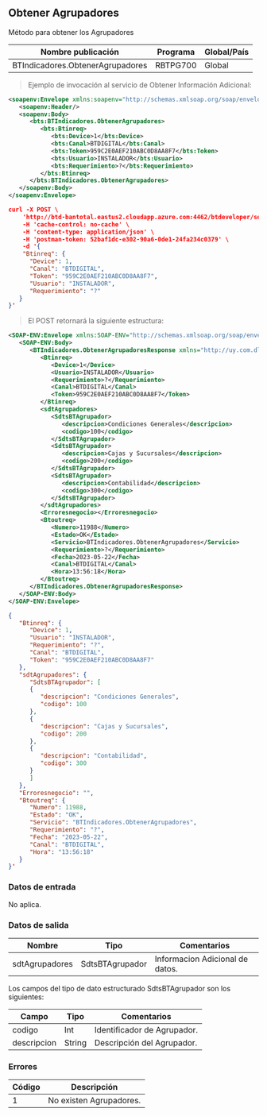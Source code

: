 ## Obtener Agrupadores

Método para obtener los Agrupadores

| Nombre publicación               | Programa | Global/País |
| -------------------------------- | -------- | ----------- |
| BTIndicadores.ObtenerAgrupadores | RBTPG700 | Global      |

> Ejemplo de invocación al servicio de Obtener Información Adicional:

```xml
<soapenv:Envelope xmlns:soapenv="http://schemas.xmlsoap.org/soap/envelope/" xmlns:bts="http://uy.com.dlya.bantotal/BTSOA/">
   <soapenv:Header/>
   <soapenv:Body>
      <bts:BTIndicadores.ObtenerAgrupadores>
         <bts:Btinreq>
            <bts:Device>1</bts:Device>
            <bts:Canal>BTDIGITAL</bts:Canal>
            <bts:Token>959C2E0AEF210ABC0D8AA8F7</bts:Token>
            <bts:Usuario>INSTALADOR</bts:Usuario>
            <bts:Requerimiento>?</bts:Requerimiento>
         </bts:Btinreq>
      </bts:BTIndicadores.ObtenerAgrupadores>
   </soapenv:Body>
</soapenv:Envelope>
```

```json
curl -X POST \
	'http://btd-bantotal.eastus2.cloudapp.azure.com:4462/btdeveloper/servlet/com.dlya.bantotal.odwsbt_BTClientes?ObtenerInformacionAdicional' \
	-H 'cache-control: no-cache' \
	-H 'content-type: application/json' \
	-H 'postman-token: 52baf1dc-e302-90a6-0de1-24fa234c0379' \
	-d '{
	"Btinreq": {
      "Device": 1,
      "Canal": "BTDIGITAL",
      "Token": "959C2E0AEF210ABC0D8AA8F7",
      "Usuario": "INSTALADOR",
      "Requerimiento": "?"
   }
}'
```

> El POST retornará la siguiente estructura:

```xml
<SOAP-ENV:Envelope xmlns:SOAP-ENV="http://schemas.xmlsoap.org/soap/envelope/" xmlns:xsd="http://www.w3.org/2001/XMLSchema" xmlns:SOAP-ENC="http://schemas.xmlsoap.org/soap/encoding/" xmlns:xsi="http://www.w3.org/2001/XMLSchema-instance">
   <SOAP-ENV:Body>
      <BTIndicadores.ObtenerAgrupadoresResponse xmlns="http://uy.com.dlya.bantotal/BTSOA/">
         <Btinreq>
            <Device>1</Device>
            <Usuario>INSTALADOR</Usuario>
            <Requerimiento>?</Requerimiento>
            <Canal>BTDIGITAL</Canal>
            <Token>959C2E0AEF210ABC0D8AA8F7</Token>
         </Btinreq>
         <sdtAgrupadores>
            <SdtsBTAgrupador>
               <descripcion>Condiciones Generales</descripcion>
               <codigo>100</codigo>
            </SdtsBTAgrupador>
            <SdtsBTAgrupador>
               <descripcion>Cajas y Sucursales</descripcion>
               <codigo>200</codigo>
            </SdtsBTAgrupador>
            <SdtsBTAgrupador>
               <descripcion>Contabilidad</descripcion>
               <codigo>300</codigo>
            </SdtsBTAgrupador>
         </sdtAgrupadores>
         <Erroresnegocio></Erroresnegocio>
         <Btoutreq>
            <Numero>11988</Numero>
            <Estado>OK</Estado>
            <Servicio>BTIndicadores.ObtenerAgrupadores</Servicio>
            <Requerimiento>?</Requerimiento>
            <Fecha>2023-05-22</Fecha>
            <Canal>BTDIGITAL</Canal>
            <Hora>13:56:18</Hora>
         </Btoutreq>
      </BTIndicadores.ObtenerAgrupadoresResponse>
   </SOAP-ENV:Body>
</SOAP-ENV:Envelope>
```

```json
{
   "Btinreq": {
      "Device": 1,
      "Usuario": "INSTALADOR",
      "Requerimiento": "?",
      "Canal": "BTDIGITAL",
      "Token": "959C2E0AEF210ABC0D8AA8F7"
   },
   "sdtAgrupadores": {
      "SdtsBTAgrupador": [
      {
         "descripcion": "Condiciones Generales",
         "codigo": 100
      },
      {
         "descripcion": "Cajas y Sucursales",
         "codigo": 200
      },
      {
         "descripcion": "Contabilidad",
         "codigo": 300
      }
      ]
   },
   "Erroresnegocio": "",
   "Btoutreq": {
      "Numero": 11988,
      "Estado": "OK",
      "Servicio": "BTIndicadores.ObtenerAgrupadores",
      "Requerimiento": "?",
      "Fecha": "2023-05-22",
      "Canal": "BTDIGITAL",
      "Hora": "13:56:18"
   }
}'
```

### Datos de entrada

No aplica.

### Datos de salida

| Nombre         | Tipo            | Comentarios                     |
| -------------- | --------------- | ------------------------------- |
| sdtAgrupadores | SdtsBTAgrupador | Informacion Adicional de datos. |

Los campos del tipo de dato estructurado SdtsBTAgrupador son los siguientes:

| Campo       | Tipo   | Comentarios                 |
| ----------- | ------ | --------------------------- |
| codigo      | Int    | Identificador de Agrupador. |
| descripcion | String | Descripción del Agrupador.  |

### Errores

| Código | Descripción             |
| ------ | ----------------------- |
| 1      | No existen Agrupadores. |
